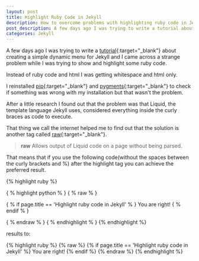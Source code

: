 ```yaml
---
layout: post
title: Highlight Ruby Code in Jekyll
description: How to overcome problems with highlighting ruby code in Jekyll
post_description: A few days ago I was trying to write a tutorial about creating a simple dynamic menu for Jekyll and I came across a strange problem while I was trying to show and highlight some ruby code.
categories: Jekyll
---
```


A few days ago I was trying to write a [tutorial](https://codegaze.github.io/2015/08/08/how-to-create-a-dynamic-navigation-menu-in-jekyll/){:target="_blank"} about creating a simple dynamic menu for Jekyll and I came across a strange problem while I was trying to show and highlight some ruby code.

Instead of ruby code and html I was getting whitespace and html only.

I reinstalled [pip](https://pip.pypa.io/){:target="_blank"} and [pygments](https://pygments.org/){:target="_blank"} to check if something was wrong with my installation but that wasn't the problem.

After a little research I found out that the problem was that Liquid, the template language Jekyll uses, considered everything inside the curly braces as code to execute.

That thing we call the internet helped me to find out that the solution is another tag called [raw](https://docs.shopify.com/themes/liquid-documentation/tags/theme-tags#raw){:target="_blank"}.

>**raw**
Allows output of Liquid code on a page without being parsed.

That means that if you use the following code(without the spaces between the curly brackets and %) after the highlight tag you can achieve the preferred result.

{% highlight ruby %}

{ % highlight python % }
{ % raw % }

{ % if page.title == 'Highlight ruby code in Jekyll' % }
  You are right!
{ % endif % }

{ % endraw % }
{ % endhighlight % }
{% endhighlight %}

results to:

{% highlight ruby %}
{% raw %}
{% if page.title == 'Highlight ruby code in Jekyll' %}
  You are right!
{% endif %}
{% endraw %}
{% endhighlight %}
